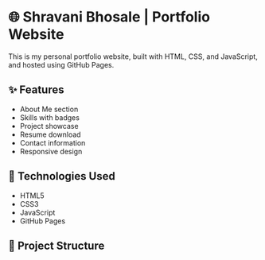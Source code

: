 # 🌐 Shravani Bhosale | Portfolio Website

This is my personal portfolio website, built with HTML, CSS, and JavaScript, and hosted using GitHub Pages.

## ✨ Features

- About Me section
- Skills with badges
- Project showcase
- Resume download
- Contact information
- Responsive design

## 🔧 Technologies Used

- HTML5
- CSS3
- JavaScript
- GitHub Pages

## 📁 Project Structure

